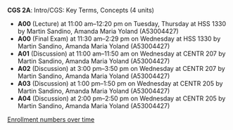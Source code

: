 **CGS 2A**: Intro/CGS: Key Terms, Concepts (4 units)

- **A00** (Lecture) at 11:00 am–12:20 pm on Tuesday, Thursday at HSS 1330 by Martin Sandino, Amanda Maria Yoland (A53004427)
- **A00** (Final Exam) at 11:30 am–2:29 pm on Wednesday at HSS 1330 by Martin Sandino, Amanda Maria Yoland (A53004427)
- **A01** (Discussion) at 11:00 am–11:50 am on Wednesday at CENTR 207 by Martin Sandino, Amanda Maria Yoland (A53004427)
- **A02** (Discussion) at 3:00 pm–3:50 pm on Wednesday at CENTR 207 by Martin Sandino, Amanda Maria Yoland (A53004427)
- **A03** (Discussion) at 1:00 pm–1:50 pm on Wednesday at CENTR 205 by Martin Sandino, Amanda Maria Yoland (A53004427)
- **A04** (Discussion) at 2:00 pm–2:50 pm on Wednesday at CENTR 205 by Martin Sandino, Amanda Maria Yoland (A53004427)

[Enrollment numbers over time](./CGS2A.tsv)
